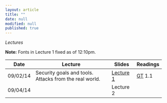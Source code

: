 ```yaml
---
layout: article
title: ""
date: null
modified: null
published: true
---
```


*Lectures*

**Note:** Fonts in Lecture 1 fixed as of 12:10pm.

 Date | Lecture                                                        | Slides     | Readings                            |
------|----------------------------------------------------------------|------------|-------------------------------------|
 09/02/14  | Security goals and tools. Attacks from the real world.    | [Lecture 1](http://enee459c.github.io/lectures/week1/09_02_14.pdf)  |     [GT](http://www.securitybook.net/) 1.1                                |
 09/04/14  |    | Lecture 2  |                                     |